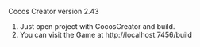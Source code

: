 Cocos Creator version 2.43

1. Just open project with CocosCreator and build.
2. You can visit the Game at http://localhost:7456/build